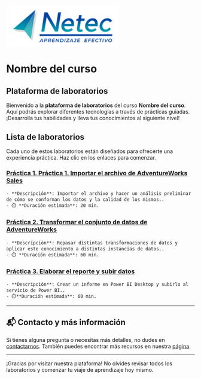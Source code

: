 <img src="images/neteclogo.png" alt="logo" width="300"/>

# Nombre del curso

## Plataforma de laboratorios

Bienvenido a la **plataforma de laboratorios** del curso **Nombre del curso**. Aquí podrás explorar diferentes tecnologías a través de prácticas guiadas. ¡Desarrolla tus habilidades y lleva tus conocimientos al siguiente nivel!

## Lista de laboratorios

Cada uno de estos laboratorios están diseñados para ofrecerte una experiencia práctica. Haz clic en los enlaces para comenzar.

### [Práctica 1. Práctica 1. Importar el archivo de AdventureWorks Sales](./Laboratorio1.md) 
    - **Descripción**: Importar el archivo y hacer un análisis preliminar de cómo se conforman los datos y la calidad de los mismos..
    - ⏱️ **Duración estimada**: 20 min.

### [Práctica 2. Transformar el conjunto de datos de AdventureWorks](./Laboratorio2.md)
    - **Descripción**: Repasar distintas transformaciones de datos y aplicar este conocimiento a distintas instancias de datos..
    - ⏱️ **Duración estimada**: 60 min.

### [Práctica 3. Elaborar el reporte y subir datos](./Laboratorio3.md)
    - **Descripción**: Crear un informe en Power BI Desktop y subirlo al servicio de Power BI..
    - ⏱️**Duración estimada**: 60 min.


---

## 📬 **Contacto y más información**

Si tienes alguna pregunta o necesitas más detalles, no dudes en [contactarnos](mailto:soporte@netec.com). También puedes encontrar más recursos en nuestra [página](https://netec.com).

---

¡Gracias por visitar nuestra plataforma! No olvides revisar todos los laboratorios y comenzar tu viaje de aprendizaje hoy mismo.
